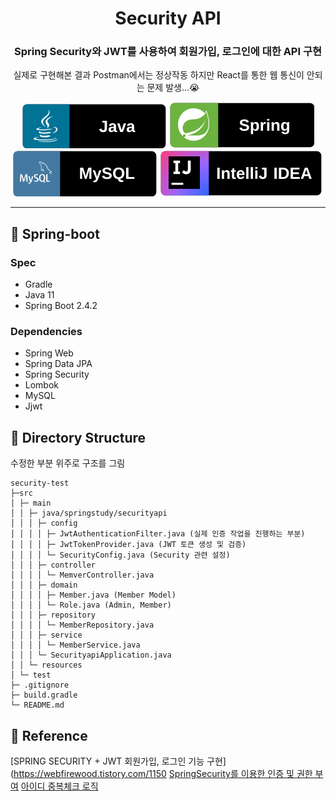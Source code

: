<div align="center">
  <h1>Security API</h1>
  <h3>Spring Security와 JWT를 사용하여 회원가입, 로그인에 대한 API 구현</h3>
  <p>실제로 구현해본 결과 Postman에서는 정상작동 하지만 React를 통한 웹 통신이 안되는 문제 발생...😭</p>
  
  <img src="https://github.com/Kim-SuBin/Kim-SuBin/blob/master/svg/dev/languages/java.svg" alt="java" />
  <img src="https://github.com/Kim-SuBin/Kim-SuBin/blob/master/svg/dev/framework/spring.svg" alt="spring" />
  <img src="https://github.com/Kim-SuBin/Kim-SuBin/blob/master/svg/dev/system/mysql.svg" alt="mysql">
  <img src="https://github.com/Kim-SuBin/Kim-SuBin/blob/master/svg/dev/tool/intellijidea.svg" alt="intelliJ" />
  
</div>

---

## 🧱 Spring-boot

### Spec

- Gradle
- Java 11
- Spring Boot 2.4.2

### Dependencies
- Spring Web
- Spring Data JPA
- Spring Security
- Lombok
- MySQL
- Jjwt

## 📁 Directory Structure
수정한 부분 위주로 구조를 그림
```
security-test
├─src
│ ├─ main
│ │ ├─ java/springstudy/securityapi
│ │ │ ├─ config
│ │ │ │ ├─ JwtAuthenticationFilter.java (실제 인증 작업을 진행하는 부분)
│ │ │ │ ├─ JwtTokenProvider.java (JWT 토큰 생성 및 검증)
│ │ │ │ └─ SecurityConfig.java (Security 관련 설정)
│ │ │ ├─ controller
│ │ │ │ └─ MemverController.java
│ │ │ ├─ domain
│ │ │ │ ├─ Member.java (Member Model)
│ │ │ │ └─ Role.java (Admin, Member)
│ │ │ ├─ repository
│ │ │ │ └─ MemberRepository.java
│ │ │ ├─ service
│ │ │ │ └─ MemberService.java
│ │ │ └─ SecurityapiApplication.java
│ │ └─ resources
│ └─ test
├─ .gitignore
├─ build.gradle
└─ README.md
```

## 🔗 Reference
[SPRING SECURITY + JWT 회원가입, 로그인 기능 구현](https://webfirewood.tistory.com/1150
[SpringSecurity를 이용한 인증 및 권한 부여](https://daddyprogrammer.org/post/636/springboot2-springsecurity-authentication-authorization/)
[아이디 중복체크 로직](https://blog.naver.com/PostView.nhn?blogId=qjawnswkd&logNo=222056895788)
